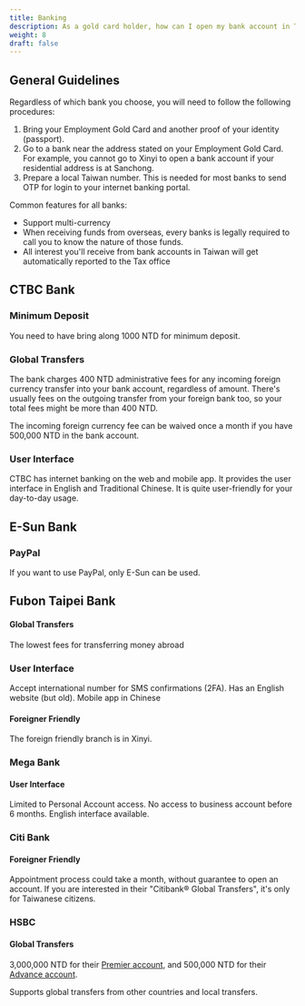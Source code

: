 ```yaml
---
title: Banking
description: As a gold card holder, how can I open my bank account in Taiwan?
weight: 8
draft: false
---
```

## General Guidelines

Regardless of which bank you choose, you will need to follow the following procedures:

1. Bring your Employment Gold Card and another proof of your identity (passport).
2. Go to a bank near the address stated on your Employment Gold Card. For example, you cannot go to Xinyi to open a bank account if your residential address is at Sanchong.
3. Prepare a local Taiwan number. This is needed for most banks to send OTP for login to your internet banking portal.

Common features for all banks:

* Support multi-currency
* When receiving funds from overseas, every banks is legally required to call you to know the nature of those funds.
* All interest you'll receive from bank accounts in Taiwan will get automatically reported to the Tax office

## CTBC Bank

### Minimum Deposit

You need to have bring along 1000 NTD for minimum deposit. 

### Global Transfers

The bank charges 400 NTD administrative fees for any incoming foreign currency transfer into your bank account, regardless of amount. There's usually fees on the outgoing transfer from your foreign bank too, so your total fees might be more than 400 NTD. 

The incoming foreign currency fee can be waived once a month if you have 500,000 NTD in the bank account. 

### User Interface

CTBC has internet banking on the web and mobile app. It provides the user interface in English and Traditional Chinese. It is quite user-friendly for your day-to-day usage.

## E-Sun Bank

### PayPal

If you want to use PayPal, only E-Sun can be used. 

## Fubon Taipei Bank

#### Global Transfers

The lowest fees for transferring money abroad

### User Interface

Accept international number for SMS confirmations (2FA). Has an English website (but old). Mobile app in Chinese

#### Foreigner Friendly

The foreign friendly branch is in Xinyi.

### Mega Bank

#### User Interface

Limited to Personal Account access. No access to business account before 6 months. English interface available.

### Citi Bank

#### Foreigner Friendly

Appointment process could take a month, without guarantee to open an account. If you are interested in their "Citibank® Global Transfers", it's only for Taiwanese citizens.

### HSBC

#### Global Transfers

3,000,000 NTD for their [Premier account](https://www.hsbc.com.tw/en-tw/premier/), and 500,000 NTD for their [Advance account](https://www.hsbc.com.tw/en-tw/advance/).

Supports global transfers from other countries and local transfers.